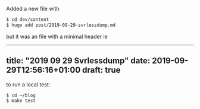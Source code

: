 
Added a new file with
```bash
$ cd dev/content
$ hugo add post/2019-09-29-svrlessdump.md
```

but it was an file with a minimal header ie

---
title: "2019 09 29 Svrlessdump"
date: 2019-09-29T12:56:16+01:00
draft: true
---

to run a local test:
```bash
$ cd ~/blog
$ make test
```
